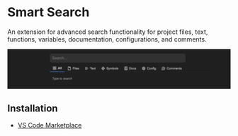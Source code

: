 # Smart Search

An extension for advanced search functionality for project files, text, functions, variables, documentation, configurations, and comments.

![Search](./assets/images/search.png)

## Installation

- [VS Code Marketplace](https://marketplace.visualstudio.com/items?itemName=jurajstefanic.smart-search)